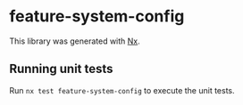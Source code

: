 # feature-system-config

This library was generated with [Nx](https://nx.dev).

## Running unit tests

Run `nx test feature-system-config` to execute the unit tests.
